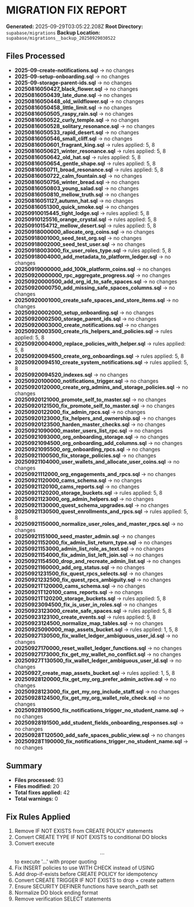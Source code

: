 # MIGRATION FIX REPORT

**Generated:** 2025-09-29T03:05:22.208Z
**Root Directory:** `supabase/migrations`
**Backup Location:** `supabase/migrations__backup_20250929030522`

## Files Processed

- **2025-09-create-notifications.sql** → no changes
- **2025-09-setup-onboarding.sql** → no changes
- **2025-09-storage-parent-ids.sql** → no changes
- **20250816050427_black_flower.sql** → no changes
- **20250816050439_late_dune.sql** → no changes
- **20250816050448_old_wildflower.sql** → no changes
- **20250816050458_little_limit.sql** → no changes
- **20250816050505_raspy_rain.sql** → no changes
- **20250816050522_curly_temple.sql** → no changes
- **20250816050528_solitary_resonance.sql** → no changes
- **20250816050533_rapid_desert.sql** → no changes
- **20250816050546_small_cliff.sql** → no changes
- **20250816050601_fragrant_king.sql** → rules applied: 5, 8
- **20250816050621_winter_resonance.sql** → rules applied: 5, 8
- **20250816050642_old_hat.sql** → rules applied: 5, 8
- **20250816050654_gentle_shape.sql** → rules applied: 5, 8
- **20250816050711_broad_resonance.sql** → rules applied: 5, 8
- **20250816050722_calm_fountain.sql** → no changes
- **20250816050756_winter_bread.sql** → no changes
- **20250816050803_young_salad.sql** → no changes
- **20250816050810_mellow_truth.sql** → no changes
- **20250816051127_autumn_hat.sql** → no changes
- **20250816051300_quick_smoke.sql** → no changes
- **20250910015445_tight_lodge.sql** → rules applied: 5, 8
- **20250910125516_orange_crystal.sql** → rules applied: 5, 8
- **20250910154712_mellow_desert.sql** → rules applied: 5, 8
- **20250918000000_allocate_org_coins.sql** → no changes
- **20250918001000_seed_test_org.sql** → no changes
- **20250918002000_seed_test_user.sql** → no changes
- **20250918003000_fix_user_roles_type.sql** → rules applied: 5, 8
- **20250918004000_add_metadata_to_platform_ledger.sql** → no changes
- **20250919000000_add_100k_platform_coins.sql** → no changes
- **20250920000000_rpc_aggregate_progress.sql** → no changes
- **20250920000500_add_org_id_to_safe_spaces.sql** → no changes
- **20250920000750_add_missing_safe_spaces_columns.sql** → no changes
- **20250920001000_create_safe_spaces_and_store_items.sql** → no changes
- **20250920002000_setup_onboarding.sql** → no changes
- **20250920002500_storage_parent_ids.sql** → no changes
- **20250920003000_create_notifications.sql** → no changes
- **20250920003500_create_rls_helpers_and_policies.sql** → rules applied: 5, 8
- **20250920004000_replace_policies_with_helper.sql** → rules applied: 5, 8
- **20250920094500_create_org_onboardings.sql** → rules applied: 5, 8
- **20250920094510_create_system_notifications.sql** → rules applied: 5, 8
- **20250920094520_indexes.sql** → no changes
- **20250920100000_notifications_trigger.sql** → no changes
- **20250920120000_create_org_admins_and_storage_policies.sql** → no changes
- **20250920121000_promote_self_to_master.sql** → no changes
- **20250920121500_fix_promote_self_to_master.sql** → no changes
- **20250920122000_fix_admin_rpcs.sql** → no changes
- **20250920123000_fix_helpers_and_ownership.sql** → no changes
- **20250920123500_harden_master_checks.sql** → no changes
- **20250921090000_master_users_list_rpc.sql** → no changes
- **20250921093000_org_onboarding_storage.sql** → no changes
- **20250921094500_org_onboarding_add_columns.sql** → no changes
- **20250921095500_org_onboarding_rpcs.sql** → no changes
- **20250921100500_fix_storage_policies.sql** → no changes
- **20250921104000_user_wallets_and_allocate_user_coins.sql** → no changes
- **20250921112000_org_engagements_and_rpcs.sql** → no changes
- **20250921120000_cams_schema.sql** → no changes
- **20250921120100_cams_reports.sql** → no changes
- **20250921120200_storage_buckets.sql** → rules applied: 5, 8
- **20250921123000_org_admin_helpers.sql** → no changes
- **20250921130000_quest_schema_upgrades.sql** → no changes
- **20250921130500_quest_enrollments_and_rpcs.sql** → rules applied: 5, 8
- **20250921150000_normalize_user_roles_and_master_rpcs.sql** → no changes
- **20250921151000_seed_master_admin.sql** → no changes
- **20250921152000_fix_admin_list_return_type.sql** → no changes
- **20250921153000_admin_list_role_as_text.sql** → no changes
- **20250921154000_fix_admin_list_left_join.sql** → no changes
- **20250921154500_drop_and_recreate_admin_list.sql** → no changes
- **20250921160000_add_org_status.sql** → no changes
- **20250921231500_fix_quest_rpcs_selects.sql** → no changes
- **20250921232500_fix_quest_rpcs_ambiguity.sql** → no changes
- **20250921T120000_cams_schema.sql** → no changes
- **20250921T120100_cams_reports.sql** → no changes
- **20250921T120200_storage_buckets.sql** → rules applied: 5, 8
- **20250923094500_fix_is_user_in_roles.sql** → no changes
- **20250923123000_create_safe_spaces.sql** → rules applied: 5, 8
- **20250923123100_create_events.sql** → rules applied: 5, 8
- **20250923124500_normalize_map_tables.sql** → no changes
- **20250925090000_map_assets_bucket.sql** → rules applied: 1, 5, 8
- **20250927130500_fix_wallet_ledger_ambiguous_user_id.sql** → no changes
- **20250927170000_reset_wallet_ledger_functions.sql** → no changes
- **20250927173000_fix_get_my_wallet_no_conflict.sql** → no changes
- **20250927T130500_fix_wallet_ledger_ambiguous_user_id.sql** → no changes
- **20250927_create_map_assets_bucket.sql** → rules applied: 1, 5, 8
- **20250928120000_fix_get_my_org_prefer_admin_active.sql** → no changes
- **20250928123000_fix_get_my_org_include_staff.sql** → no changes
- **20250928124500_fix_get_my_org_wallet_role_check.sql** → no changes
- **20250928190500_fix_notifications_trigger_no_student_name.sql** → no changes
- **20250928191500_add_student_fields_onboarding_responses.sql** → no changes
- **20250928T120500_add_safe_spaces_public_view.sql** → no changes
- **20250928T190000_fix_notifications_trigger_no_student_name.sql** → no changes

## Summary

- **Files processed:** 93
- **Files modified:** 20
- **Total fixes applied:** 42
- **Total warnings:** 0

## Fix Rules Applied

1. Remove IF NOT EXISTS from CREATE POLICY statements
2. Convert CREATE TYPE IF NOT EXISTS to conditional DO blocks
3. Convert execute $$...$$ to execute '...' with proper quoting
4. Fix INSERT policies to use WITH CHECK instead of USING
5. Add drop-if-exists before CREATE POLICY for idempotency
6. Convert CREATE TRIGGER IF NOT EXISTS to drop + create pattern
7. Ensure SECURITY DEFINER functions have search_path set
8. Normalize DO block ending format
9. Remove verification SELECT statements
